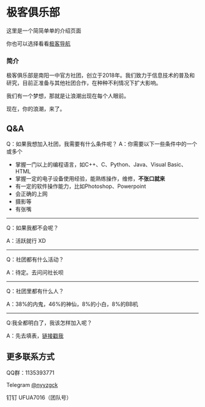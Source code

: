 # 极客俱乐部

这里是一个简简单单的介绍页面

你也可以选择看看[极客导航](https://www.open356.com/)

### 简介

极客俱乐部是南阳一中官方社团，创立于2018年。我们致力于信息技术的普及和研究，目前正准备与其他社团合作，在种种不利情况下扩大影响。

我们有一个梦想，那就是让浪潮出现在每个人眼前。

现在，你的浪潮，来了。


## Q&A

Q：如果我想加入社团，我需要有什么条件呢？
A：你需要以下一些条件中的一个或多个
- 掌握一门以上的编程语言，如C++、C、Python、Java、Visual Basic、HTML
- 掌握一定的电子设备使用经验，能熟练操作，维修，**不张口就来**
- 有一定的软件操作能力，比如Photoshop、Powerpoint
- 会正确的上网
- 摄影等
- 有张嘴

---
Q：如果我都不会呢？

A：活跃就行 XD

---
Q：社团都有什么活动？

A：待定。去问问社长呗

---
Q：社团里都有什么人？

A：38%的内鬼，46%的神仙，8%的小白，8%的BB机

---
Q:我全都明白了，我该怎样加入呢？

A：先去填表，[链接戳我](https://www.wjx.top/m/84413214.aspx)



## 更多联系方式
QQ群：1135393771

Telegram [@nyyzgck](https://t.me/nyyzgck)

钉钉 UFUA7016（团队号）

